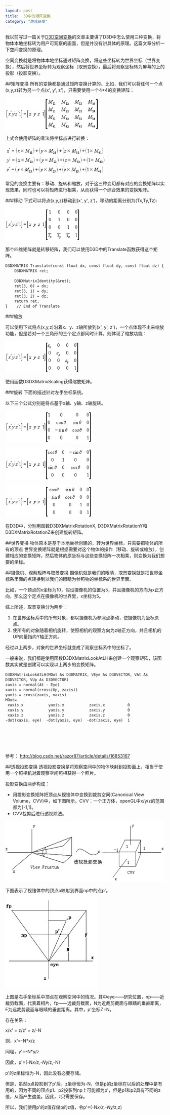 ```yaml
---
layout: post
title:  3D中的矩阵变换
category: "游戏研发"
---
```


我以前写过一篇关于[D3D空间变换](d3d-transforms.html)的文章主要讲了D3D中怎么使用三种变换，将物体本地坐标转为用户可观察的画面，但是并没有讲具体的原理。这篇文章分析一下空间变换的原理。

空间变换就是将物体本地坐标通过矩阵变换，将这些坐标转为世界坐标（世界变换），然后将世界坐标转为观察坐标（取景变换），最后将观察坐标转为屏幕的上的投影（投影变换）。

##矩阵变换
所有的变换都是通过矩阵变换计算的。比如，我们可以将任何一个点(x,y,z)转为另一个点(x', y', z')，只需要使用一个4*4的变换矩阵：

![](images/201403/IC511486.png)

上式会使用矩阵的乘法将坐标点进行转换：

![](images/201403/IC412693.png)

常见的变换主要有：移动、旋转和缩放，对于这三种变幻都有对应的变换矩阵以实现效果，同时也可以将矩阵进行相乘，从而获得一个综合效果的变换矩阵。

###移动
下式可以将点(x,y,z)移动到(x', y', z')，移动的距离分别为(Tx,Ty,Tz):

![](images/201403/IC511488.png)

那个四维矩阵就是转移矩阵，我们可以使用D3D中的Translate函数获得这个矩阵。

```
D3DXMATRIX Translate(const float dx, const float dy, const float dz) {
    D3DXMATRIX ret;

    D3DXMatrixIdentity(&ret);
    ret(3, 0) = dx;
    ret(3, 1) = dy;
    ret(3, 2) = dz;
    return ret;
}    // End of Translate

```

###缩放

可以使用下式将点(x,y,z)沿着x、y、z轴所放到(x', y', z')，一个点体现不出来缩放功能，但是若对一个三角形的三个定点都同时计算，则体现了缩放功能：

![](images/201403/IC511489.png)


使用函数D3DXMatrixScaling获得缩放矩阵。

###旋转
下面的描述针对左手坐标系统。

以下三个公式分别是将点基于x轴、y轴、z轴旋转。

![](images/201403/IC511490x.png)


![](images/201403/IC412698y.png)

![](images/201403/IC511491z.png)

在D3D中，分别用函数D3DXMatrixRotationX, D3DXMatrixRotationY和D3DXMatrixRotationZ来创建旋转矩阵。


##世界变换
物体原本是基于本地坐标创建的，转为世界坐标，只需要把物体的所有的顶点
世界变换矩阵就是根据需要对这个物体的操作（移动、旋转或缩放），创建相应的变换矩阵，然后物体的原坐标与这些变换矩阵一次相乘，则变换为我们想要的坐标。



##摄像机、观察矩阵与取景变换
摄像机就是我们的眼睛，取景变换就是把世界坐标系里面的点转换到以我们的眼睛为参照物的坐标系的世界里面。

比如，一个顶点的x坐标为10，假设摄像机的位置为5，并且摄像机的方向为x正方向，那么这个定点在摄像机的世界里，x坐标为5。

综上所述，取景变换分为两步：

1. 在世界坐标系中的所有对象，都以摄像机为参照点移动，使摄像机为坐标原点。
2. 使所有的对象随着相机旋转，使照相机的观察方向为z轴正方向，并且相机的UP向量指向Y轴正方向。

经过以上两步，对象的世界坐标就变成了观察坐标系中的坐标了。

一般来说，我们都是使用函数D3DXMatrixLookAtLH来创建一个观察矩阵，该函数其实就是创建可以实现以上两步的变换矩阵。

```
D3DXMatrixLookAtLH(MOut As D3DMATRIX, VEye As D3DVECTOR, VAt As D3DVECTOR, VUp As D3DVECTOR) 
zaxis = normal(At - Eye)
xaxis = normal(cross(Up, zaxis))
yaxis = cross(zaxis, xaxis)
MOut=
 xaxis.x           yaxis.x           zaxis.x          0
 xaxis.y           yaxis.y           zaxis.y          0
 xaxis.z           yaxis.z           zaxis.z          0
-dot(xaxis, eye)  -dot(yaxis, eye)  -dot(zaxis, eye)  1


```

<br/><br/><br/>

参考：
http://blog.csdn.net/razor87/article/details/16853167

##透视投影变换
透视投影变换是将观察空间中的物体映射到投影面上，相当于使用一个照相机对着观察空间照相获得一个照片。

投影变换由两步构成：

- 用投影变换矩阵把顶点从视锥体中变换到裁剪空间(Canonical View Volume，CVV)中，如下图所示。CVV：一个正方体，openGL中x/y/z的范围都为[-1,1]。
- CVV裁剪后进行透视除法。

![](images/201403/fig5.gif)

下图表示了视锥体中的顶点p映射到界面np中的点p'。
![](images/201403/fig6.gif)

上图是右手坐标系中顶点在观察空间中的情况。其中eye——研究位置，np——近裁剪截面，代表着相片，fp——远裁剪截面，N为近裁剪截面与眼睛的垂直距离，F为远裁剪截面与眼睛的垂直距离。其中，p'坐标Z=N。

存在关系：

x/x' = z/z' = z/-N

则，x'=-N*x/z

同理，y'=-N*y/z

因此，p'=(-N*x/z,-N*y/z,-N)

p'的z坐标恒为-N，因此没有必要存储。

但是，虽然p点投影到了p'后，z坐标恒为-N，但是p的z坐标在以后的处理中是有用的，因为不同的顶点p1、p2投影到np上可能都为p'，但是p1和p2具有不同的z值，从而产生遮盖。因此，z只需要保存。

所以，我们使用p'的z值存储p的z值，令p'=(-N*x/z,-N*y/z,z)



